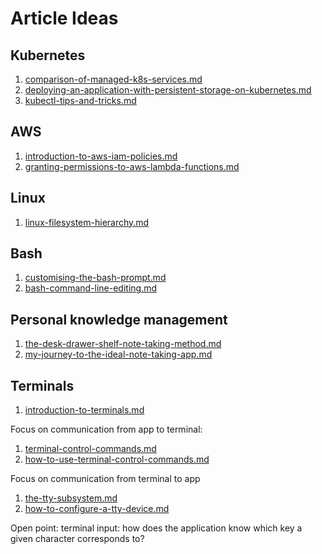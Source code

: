# Article Ideas

## Kubernetes

1. [comparison-of-managed-k8s-services.md](comparison-of-managed-k8s-services.md)
1. [deploying-an-application-with-persistent-storage-on-kubernetes.md](deploying-an-application-with-persistent-storage-on-kubernetes.md)
1. [kubectl-tips-and-tricks.md](kubectl-tips-and-tricks.md)

## AWS

1. [introduction-to-aws-iam-policies.md](introduction-to-aws-iam-policies.md)
1. [granting-permissions-to-aws-lambda-functions.md](granting-permissions-to-aws-lambda-functions.md)

## Linux

1. [linux-filesystem-hierarchy.md](linux-filesystem-hierarchy.md)

## Bash

1. [customising-the-bash-prompt.md](customising-the-bash-prompt.md)
1. [bash-command-line-editing.md](bash-command-line-editing.md)

## Personal knowledge management

1. [the-desk-drawer-shelf-note-taking-method.md](the-desk-drawer-shelf-note-taking-method.md)
1. [my-journey-to-the-ideal-note-taking-app.md](my-journey-to-the-ideal-note-taking-app.md)

## Terminals

1. [introduction-to-terminals.md](introduction-to-terminals.md)

Focus on communication from app to terminal:

1. [terminal-control-commands.md](terminal-control-commands.md)
1. [how-to-use-terminal-control-commands.md](how-to-use-terminal-control-commands.md)

Focus on communication from terminal to app

1. [the-tty-subsystem.md](the-tty-subsystem.md)
1. [how-to-configure-a-tty-device.md](how-to-configure-a-tty-device.md)

Open point: terminal input: how does the application know which key a given character corresponds to?
